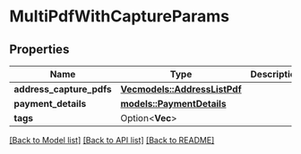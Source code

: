 # MultiPdfWithCaptureParams

## Properties

Name | Type | Description | Notes
------------ | ------------- | ------------- | -------------
**address_capture_pdfs** | [**Vec<models::AddressListPdf>**](addressListPdf.md) |  | 
**payment_details** | [**models::PaymentDetails**](paymentDetails.md) |  | 
**tags** | Option<**Vec<String>**> |  | [optional]

[[Back to Model list]](../README.md#documentation-for-models) [[Back to API list]](../README.md#documentation-for-api-endpoints) [[Back to README]](../README.md)



